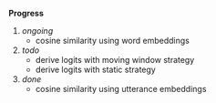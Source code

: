 **Progress**

1. _ongoing_
    - cosine similarity using word embeddings
2. _todo_
    - derive logits with moving window strategy
    - derive logits with static strategy
3. _done_
    - cosine similarity using utterance embeddings
